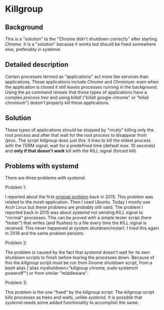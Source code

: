 # Killgroup

## Background

This is a "solution" to the "Chrome didn't shutdown correctly" after starting *Chrome*. It is a "solution" because it works but should be fixed somewhere else, preferably in *systemd*.

## Detailed description

Certain processes termed as "applications" act more like services than applications. These applications include *Chrome* and *Chromium*: even when the application is closed it still leaves processes running in the background. Using the *ps* command reveals that these types of applications have a complex *process tree* and using *killall* ("killall google-chrome" or "killall chromium") doesn't properly kill these applications.

## Solution

These types of applications should be stopped by "nicely" killing only the root process and after that wait for the root process to disappear from /proc. The script *killgroup* does just this: it tries to kill the oldest process with the TERM signal, wait for a predefined time (default max. 10 seconds) and **only if that doesn't work** kill with the KILL signal (forced kill).

## Problems with systemd

There are three problems with *systemd*.

Problem 1:

I reported about the first [original problem](https://bugs.launchpad.net/ubuntu/+source/mosh/+bug/1446982) back in 2015. This problem was related to the *mosh* application. Then I used Ubuntu. Today I mostly use Arch Linux but these problems are probably still valid. The problem I reported back in 2015 was about *systemd* not sending KILL signal to "normal" processes. This can be proved with a simple tester script (here "tester") that writes (and flushes) to a file every time the KILL signal is received. This never happened at system shutdown/restart. I tried this again in 2018 and the same problem persists.

Problem 2:

The problem is caused by the fact that *systemd* doesn't wait for its own shutdown scripts to finish before tearing the processes down. Because of this the *killgroup* script must be run from Gnome shutdown script, from a *bash* alias ('alias myshutdown="killgroup chrome; sudo systemctl poweroff"') or from similar "middleware".

Problem 3:

This problem is the one "fixed" by the *killgroup* script. The *killgroup* script kills processes as trees and waits, unlike *systemd*. It is possible that *systemd* needs some added functionality to accomplish the same.

